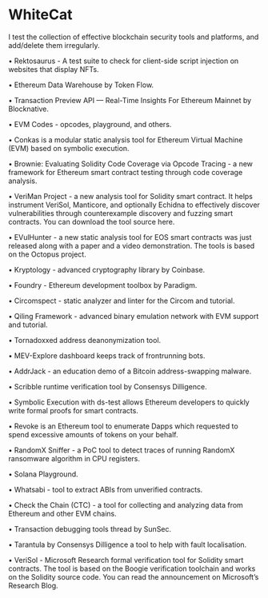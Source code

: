 # WhiteCat
I test the collection of effective blockchain security tools and platforms, and add/delete them irregularly.



•	Rektosaurus - A test suite to check for client-side script injection on websites that display NFTs.

•	Ethereum Data Warehouse by Token Flow.

•	Transaction Preview API — Real-Time Insights For Ethereum Mainnet by Blocknative.

•	EVM Codes - opcodes, playground, and others.

•	Conkas is a modular static analysis tool for Ethereum Virtual Machine (EVM) based on symbolic execution.

•	Brownie: Evaluating Solidity Code Coverage via Opcode Tracing - a new framework for Ethereum smart contract testing through code coverage analysis.

•	VeriMan Project - a new analysis tool for Solidity smart contract. It helps instrument VeriSol, Manticore, and optionally Echidna to effectively discover vulnerabilities through counterexample discovery and fuzzing smart contracts. You can download the tool source here.

•	EVulHunter - a new static analysis tool for EOS smart contracts was just released along with a paper and a video demonstration. The tools is based on the Octopus project.

•	Kryptology - advanced cryptography library by Coinbase.

•	Foundry - Ethereum development toolbox by Paradigm.

•	Circomspect - static analyzer and linter for the Circom and tutorial.

•	Qiling Framework - advanced binary emulation network with EVM support and tutorial.

•	Tornadoxxed address deanonymization tool.


•	MEV-Explore dashboard keeps track of frontrunning bots.

•	AddrJack - an education demo of a Bitcoin address-swapping malware.

•	Scribble runtime verification tool by Consensys Dilligence.

•	Symbolic Execution with ds-test allows Ethereum developers to quickly write formal proofs for smart contracts.

•	Revoke is an Ethereum tool to enumerate Dapps which requested to spend excessive amounts of tokens on your behalf.

•	RandomX Sniffer - a PoC tool to detect traces of running RandomX ransomware algorithm in CPU registers.

•	Solana Playground.

•	Whatsabi - tool to extract ABIs from unverified contracts.

•	Check the Chain (CTC) - a tool for collecting and analyzing data from Ethereum and other EVM chains.

•	Transaction debugging tools thread by SunSec.

•	Tarantula by Consensys Dilligence a tool to help with fault localisation.

•	VeriSol - Microsoft Research formal verification tool for Solidity smart contracts. The tool is based on the Boogie verification toolchain and works on the Solidity source code. You can read the announcement on Microsoft’s Research Blog.
